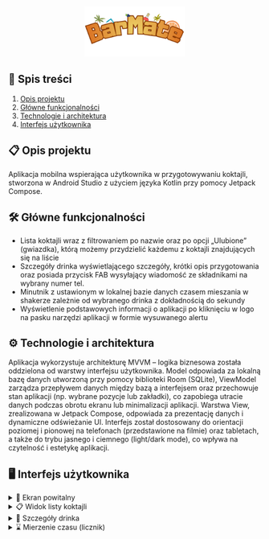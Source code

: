 <p align="center">
  <img src="app\src\main\res\drawable\ic_barmate.png" alt="Logo" width="200"/>
</p>

## 📖 Spis treści

1. [Opis projektu](#l1)
2. [Główne funkcjonalności](#l2)
3. [Technologie i architektura](#l3)
4. [Interfejs użytkownika](#l4)

<a id="l1"></a>

## 📋 Opis projektu

Aplikacja mobilna wspierająca użytkownika w przygotowywaniu koktajli, stworzona w Android Studio z użyciem języka Kotlin przy pomocy Jetpack Compose.

<a id="l2"></a>

## 🛠️ Główne funkcjonalności
* Lista koktajli wraz z filtrowaniem po nazwie oraz po opcji „Ulubione” (gwiazdka), którą możemy przydzielić każdemu z koktajli znajdujących się na liście
* Szczegóły drinka wyświetlającego szczegóły, krótki opis przygotowania oraz posiada przycisk FAB wysyłający wiadomość ze składnikami na wybrany numer tel.
* Minutnik z ustawionym w lokalnej bazie danych czasem mieszania w shakerze zależnie od wybranego drinka z dokładnością do sekundy
* Wyświetlenie podstawowych informacji o aplikacji po kliknięciu w logo na pasku narzędzi aplikacji w formie wysuwanego alertu

<a id="l3"></a>

## ⚙️ Technologie i architektura

Aplikacja wykorzystuje architekturę MVVM – logika biznesowa została oddzielona od warstwy interfejsu użytkownika. Model odpowiada za lokalną bazę danych utworzoną przy pomocy biblioteki Room (SQLite), ViewModel zarządza przepływem danych między bazą a interfejsem oraz przechowuje stan aplikacji (np. wybrane pozycje lub zakładki), co zapobiega utracie danych podczas obrotu ekranu lub minimalizacji aplikacji. Warstwa View, zrealizowana w Jetpack Compose, odpowiada za prezentację danych i dynamiczne odświeżanie UI.
Interfejs został dostosowany do orientacji poziomej i pionowej na telefonach (przedstawione na filmie) oraz tabletach, a także do trybu jasnego i ciemnego (light/dark mode), co wpływa na czytelność i estetykę aplikacji.
  
<a id="l4"></a>

## 🖥️ Interfejs użytkownika 

<details>
  <summary>📱 Ekran powitalny </summary>
  <img src="images/splash_screen.jpg" alt="Splash screen" width="200"/>
</details>

<details>
  <summary>📋 Widok listy koktajli </summary>
  <img src="images/list_of_drinks.jpg" alt="Widok listy koktajli" width="200"/>
</details>

<details>
  <summary>📇 Szczegóły drinka </summary>
  <img src="images/details.jpg" alt="Szczegóły drinka" width="200"/>
</details>

<details>
  <summary>⌛ Mierzenie czasu (licznik) </summary>
  <img src="images/timer.jpg" alt="Mierzenie czasu (licznik)" width="200"/>
</details>
